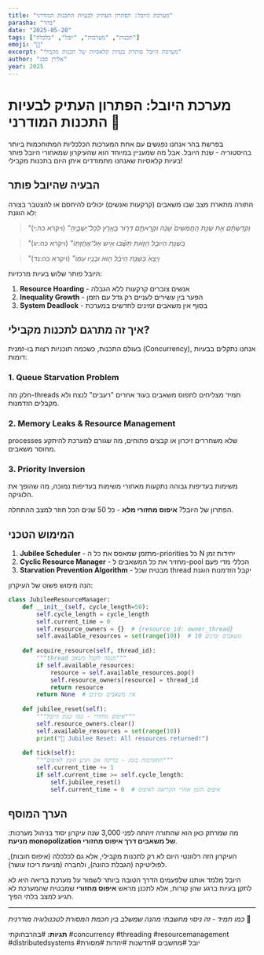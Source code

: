 ```yaml
---
title: "מערכת היובל: הפתרון העתיק לבעיות התכנות המודרני"
parasha: "בהר"
date: "2025-05-20"
tags: ["תכנות", "מערכות", "יובל", "כלכלה"]
emoji: "🔄"
excerpt: "מערכת היובל פותרת בעיות קלאסיות של תכנות מקבילי"
author: "אלירן סבג"
year: 2025
---
```


# מערכת היובל: הפתרון העתיק לבעיות התכנות המודרני 🔄

בפרשת בהר אנחנו נפגשים עם אחת המערכות הכלכליות המתוחכמות ביותר בהיסטוריה - שנת היובל. אבל מה שמעניין במיוחד הוא שהעיקרון שמאחורי היובל פותר בעיות קלאסיות שאנחנו מתמודדים איתן היום בתכנות מקבילי!

## הבעיה שהיובל פותר

התורה מתארת מצב שבו משאבים (קרקעות ואנשים) יכולים להיחסם או להצטבר בצורה לא הוגנת:

> *"וְקִדַּשְׁתֶּ֗ם אֵ֣ת שְׁנַ֤ת הַֽחֲמִשִּׁים֙ שָׁנָ֔ה וּקְרָאתֶ֥ם דְּר֛וֹר בָּאָ֖רֶץ לְכָל־יֽשְׁבֶ֑יהָ"* (ויקרא כה:י)

> *"בִּשְׁנַ֥ת הַיּוֹבֵ֖ל הַזֹּ֑את תָּשֻׁ֕בוּ אִ֖ישׁ אֶל־אֲחֻזָּתֽוֹ"* (ויקרא כה:יג)

> *"וְיָצָא֙ בִּשְׁנַ֣ת הַיֹּבֵ֔ל ה֖וּא וּבָנָ֥יו עִמּֽוֹ"* (ויקרא כה:נד)

היובל פותר שלוש בעיות מרכזיות:

1. **Resource Hoarding** - אנשים צוברים קרקעות ללא הגבלה
2. **Inequality Growth** - הפער בין עשירים לעניים רק גדל עם הזמן  
3. **System Deadlock** - בסוף אין משאבים זמינים לחדשים במערכת

## איך זה מתרגם לתכנות מקבילי?

בעולם התכנות, כשכמה תוכניות רצות בו-זמנית (Concurrency), אנחנו נתקלים בבעיות דומות:

### 1. Queue Starvation Problem
חלק מה-threads תמיד מצליחים לתפוס משאבים בעוד אחרים "רעבים" לנצח ולא מקבלים הזדמנות.

### 2. Memory Leaks & Resource Management
processes שלא משחררים זיכרון או קבצים פתוחים, מה שגורם למערכת להיתקע מחוסר משאבים.

### 3. Priority Inversion
משימות בעדיפות גבוהה נתקעות מאחורי משימות בעדיפות נמוכה, מה שהופך את הלוגיקה.

הפתרון של היובל? **איפוס מחזורי מלא** - כל 50 שנים הכל חוזר למצב ההתחלה.

## המימוש הטכני

1. **Jubilee Scheduler** - מתזמן שמאפס את כל ה-priorities כל N יחידות זמן
2. **Cyclic Resource Manager** - מחזיר את כל המשאבים ל-pool הכללי מדי פעם
3. **Starvation Prevention Algorithm** - מבטיח שכל thread יקבל הזדמנות הוגנת

הנה מימוש פשוט של העיקרון:

```python
class JubileeResourceManager:
    def __init__(self, cycle_length=50):
        self.cycle_length = cycle_length
        self.current_time = 0
        self.resource_owners = {}  # {resource_id: owner_thread}
        self.available_resources = set(range(10))  # 10 משאבים זמינים
    
    def acquire_resource(self, thread_id):
        """thread מנסה לקבל משאב"""
        if self.available_resources:
            resource = self.available_resources.pop()
            self.resource_owners[resource] = thread_id
            return resource
        return None  # אין משאבים זמינים
    
    def jubilee_reset(self):
        """איפוס מחזורי - כמו שנת היובל"""
        self.resource_owners.clear()
        self.available_resources = set(range(10))
        print("🎺 Jubilee Reset: All resources returned!")
    
    def tick(self):
        """התקדמות בזמן - בדיקה אם הגיע הזמן לאיפוס"""
        self.current_time += 1
        if self.current_time >= self.cycle_length:
            self.jubilee_reset()
            self.current_time = 0  # איפוס הזמן אחרי הקריאה לאיפוס
```

## הערך המוסף

מה שמרתק כאן הוא שהתורה זיהתה לפני 3,000 שנה עיקרון יסוד בניהול מערכות: **מניעת monopolization של משאבים דרך איפוס מחזורי**. 

העיקרון הזה רלוונטי היום לא רק לתכנות מקבילי, אלא גם לכלכלה (איפוס חובות), לפוליטיקה (הגבלת כהונה), ולחברה (מניעת ריכוז עושר).

היובל מלמד אותנו שלפעמים הדרך הטובה ביותר לשמור על מערכת בריאה היא לא לתקן בעיות ברגע שהן קורות, אלא לתכנן מראש **איפוס מחזורי** שמבטיח שהמערכת לא תגיע למצב בלתי הפיך.

---

*כמו תמיד - זה ניסוי מחשבתי מהנה שמשלב בין חכמת המסורת לטכנולוגיה מודרנית* 🙏

**תגיות:** #בהרבחוקתי #concurrency #threading #resourcemanagement #distributedsystems #יובל #מחשבים #חדשנות #יהדות #מסורת
